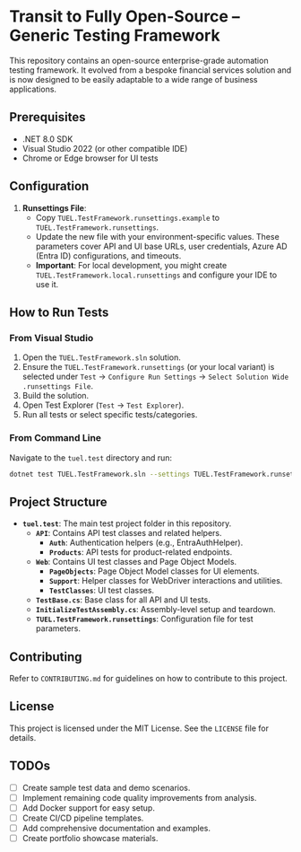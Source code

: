 # Transit to Fully Open-Source – Generic Testing Framework
This repository contains an open-source enterprise-grade automation testing framework. It evolved from a bespoke financial services solution and is now designed to be easily adaptable to a wide range of business applications.

## Prerequisites
- .NET 8.0 SDK
- Visual Studio 2022 (or other compatible IDE)
- Chrome or Edge browser for UI tests

## Configuration
1.  **Runsettings File**:
    -   Copy `TUEL.TestFramework.runsettings.example` to `TUEL.TestFramework.runsettings`.
    -   Update the new file with your environment-specific values. These parameters cover API and UI base URLs, user credentials, Azure AD (Entra ID) configurations, and timeouts.
    -   **Important**: For local development, you might create `TUEL.TestFramework.local.runsettings` and configure your IDE to use it.

## How to Run Tests

### From Visual Studio
1.  Open the `TUEL.TestFramework.sln` solution.
2.  Ensure the `TUEL.TestFramework.runsettings` (or your local variant) is selected under `Test` -> `Configure Run Settings` -> `Select Solution Wide .runsettings File`.
3.  Build the solution.
4.  Open Test Explorer (`Test` -> `Test Explorer`).
5.  Run all tests or select specific tests/categories.

### From Command Line
Navigate to the `tuel.test` directory and run:
```bash
dotnet test TUEL.TestFramework.sln --settings TUEL.TestFramework.runsettings
```

## Project Structure
-   **`tuel.test`**: The main test project folder in this repository.
    -   **`API`**: Contains API test classes and related helpers.
        -   **`Auth`**: Authentication helpers (e.g., EntraAuthHelper).
        -   **`Products`**: API tests for product-related endpoints.
    -   **`Web`**: Contains UI test classes and Page Object Models.
        -   **`PageObjects`**: Page Object Model classes for UI elements.
        -   **`Support`**: Helper classes for WebDriver interactions and utilities.
        -   **`TestClasses`**: UI test classes.
    -   **`TestBase.cs`**: Base class for all API and UI tests.
    -   **`InitializeTestAssembly.cs`**: Assembly-level setup and teardown.
    -   **`TUEL.TestFramework.runsettings`**: Configuration file for test parameters.

## Contributing
Refer to `CONTRIBUTING.md` for guidelines on how to contribute to this project.

## License
This project is licensed under the MIT License. See the `LICENSE` file for details.

## TODOs
- [ ] Create sample test data and demo scenarios.
- [ ] Implement remaining code quality improvements from analysis.
- [ ] Add Docker support for easy setup.
- [ ] Create CI/CD pipeline templates.
- [ ] Add comprehensive documentation and examples.
- [ ] Create portfolio showcase materials.
